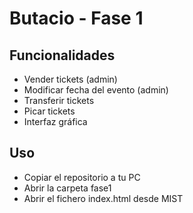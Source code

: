 # Butacio - Fase 1

## Funcionalidades
* Vender tickets (admin)
* Modificar fecha del evento (admin)
* Transferir tickets
* Picar tickets
* Interfaz gráfica

## Uso
* Copiar el repositorio a tu PC
* Abrir la carpeta fase1
* Abrir el fichero index.html desde MIST 
